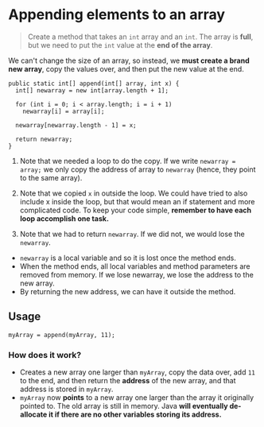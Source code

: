 # Appending elements to an array

> Create a method that takes an `int` array and an `int`.  The array is __full__, but we need to put the `int` value at the __end of the array__.

We can't change the size of an array, so instead, we __must create a brand new array__, copy the values over, and then put the new value at the end.

```
public static int[] append(int[] array, int x) {
  int[] newarray = new int[array.length + 1];

  for (int i = 0; i < array.length; i = i + 1)
    newarray[i] = array[i];

  newarray[newarray.length - 1] = x;

  return newarray;
}
```

1. Note that we needed a loop to do the copy.  If we write `newarray = array;` we only copy the address of array to `newarray` (hence, they point to the same array).

2. Note that we copied `x` in outside the loop.  We could have tried to also include x inside the loop, but that would mean an if statement and more complicated code.  To keep your code simple, __remember to have each loop accomplish one task.__

3. Note that we had to return `newarray`.  If we did not, we would lose the `newarray`.  
  * `newarray` is a local variable and so it is lost once the method ends.
  * When the method ends, all local variables and method parameters are removed from memory. If we lose newarray, we lose the address to the new array.
  * By returning the new address, we can have it outside the method.

## Usage
`myArray = append(myArray, 11);`

### How does it work?
* Creates a new array one larger than `myArray`, copy the data over, add `11` to the end, and then return the __address__ of the new array, and that address is stored in `myArray`.
* `myArray` now __points__ to a new array one larger than the array it originally pointed to.  The old array is still in memory. Java __will eventually de-allocate it if there are no other variables storing its address.__
